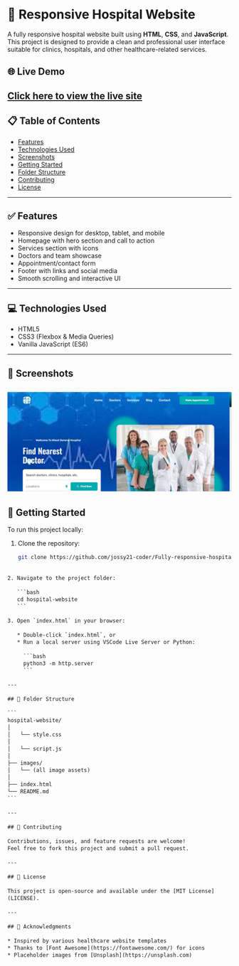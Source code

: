 
# 🏥 Responsive Hospital Website

A fully responsive hospital website built using **HTML**, **CSS**, and **JavaScript**. This project is designed to provide a clean and professional user interface suitable for clinics, hospitals, and other healthcare-related services.

## 🌐 Live Demo

[Click here to view the live site](https://github.com/jossy21-coder/Fully-responsive-hospital-website-using-html-css-javascript.git) 
---

## 📋 Table of Contents

- [Features](#features)
- [Technologies Used](#technologies-used)
- [Screenshots](#screenshots)
- [Getting Started](#getting-started)
- [Folder Structure](#folder-structure)
- [Contributing](#contributing)
- [License](#license)

---

## ✅ Features

- Responsive design for desktop, tablet, and mobile
- Homepage with hero section and call to action
- Services section with icons
- Doctors and team showcase
- Appointment/contact form
- Footer with links and social media
- Smooth scrolling and interactive UI

---

## 💻 Technologies Used

- HTML5
- CSS3 (Flexbox & Media Queries)
- Vanilla JavaScript (ES6)

---

## 📸 Screenshots

![Homepage Screenshot](Capture1.JPG)  
---

## 🚀 Getting Started

To run this project locally:

1. Clone the repository:
   ```bash
   git clone https://github.com/jossy21-coder/Fully-responsive-hospital-website-using-html-css-javascript.git
````

2. Navigate to the project folder:

   ```bash
   cd hospital-website
   ```

3. Open `index.html` in your browser:

   * Double-click `index.html`, or
   * Run a local server using VSCode Live Server or Python:

     ```bash
     python3 -m http.server
     ```

---

## 📁 Folder Structure

```
hospital-website/
│
│   └── style.css
│
│   └── script.js
│
├── images/
│   └── (all image assets)
│
├── index.html
└── README.md
```

---

## 🤝 Contributing

Contributions, issues, and feature requests are welcome!
Feel free to fork this project and submit a pull request.

---

## 📄 License

This project is open-source and available under the [MIT License](LICENSE).

---

## 🙏 Acknowledgments

* Inspired by various healthcare website templates
* Thanks to [Font Awesome](https://fontawesome.com/) for icons
* Placeholder images from [Unsplash](https://unsplash.com)
